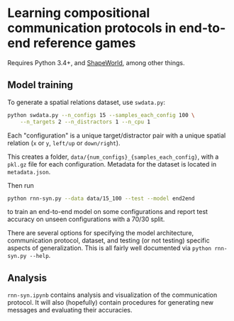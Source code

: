 # Learning compositional communication protocols in end-to-end reference games

Requires Python 3.4+, and [ShapeWorld](https://github.com/AlexKuhnle/ShapeWorld), among other things.

## Model training

To generate a spatial relations dataset, use `swdata.py`:

```bash
python swdata.py --n_configs 15 --samples_each_config 100 \
    --n_targets 2 --n_distractors 1 --n_cpu 1
```

Each "configuration" is a unique target/distractor pair with a unique spatial
relation (`x` or `y`, `left/up` or `down/right`).

This creates a folder, `data/{num_configs}_{samples_each_config}`, with a
`pkl.gz` file for each configuration. Metadata for the dataset is located in
`metadata.json`.

Then run

```bash
python rnn-syn.py --data data/15_100 --test --model end2end
```

to train an end-to-end model on some configurations and report test accuracy on
unseen configurations with a 70/30 split.

There are several options for specifying the model architecture, communication
protocol, dataset, and testing (or not testing) specific aspects of
generalization. This is all fairly well documented via `python rnn-syn.py
--help`.

## Analysis

`rnn-syn.ipynb` contains analysis and visualization of the communication
protocol. It will also (hopefully) contain procedures for generating new
messages and evaluating their accuracies.
